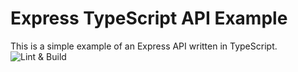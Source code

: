# Express TypeScript API Example

This is a simple example of an Express API written in TypeScript.
![Lint & Build](https://github.com/rsca7213/express-ts-test/docs/actions/workflows/main.yml)
